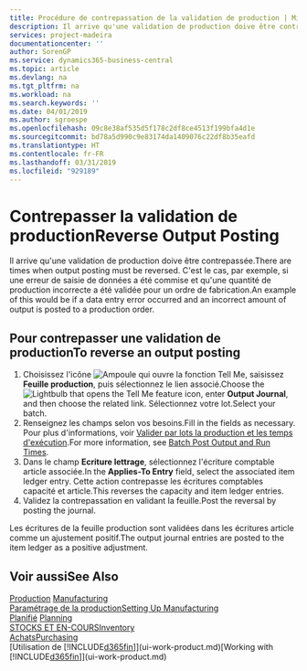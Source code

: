 ```yaml
---
title: Procédure de contrepassation de la validation de production | Microsoft Docs
description: Il arrive qu'une validation de production doive être contrepassée. C'est le cas, par exemple, si une erreur de saisie de données a été commise et qu'une quantité de production incorrecte a été validée pour un ordre de fabrication.
services: project-madeira
documentationcenter: ''
author: SorenGP
ms.service: dynamics365-business-central
ms.topic: article
ms.devlang: na
ms.tgt_pltfrm: na
ms.workload: na
ms.search.keywords: ''
ms.date: 04/01/2019
ms.author: sgroespe
ms.openlocfilehash: 09c8e38af535d5f178c2df8ce4513f199bfa4d1e
ms.sourcegitcommit: bd78a5d990c9e83174da1409076c22df8b35eafd
ms.translationtype: HT
ms.contentlocale: fr-FR
ms.lasthandoff: 03/31/2019
ms.locfileid: "929189"
---
```

# <a name="reverse-output-posting"></a><span data-ttu-id="2f1a0-104">Contrepasser la validation de production</span><span class="sxs-lookup"><span data-stu-id="2f1a0-104">Reverse Output Posting</span></span>
<span data-ttu-id="2f1a0-105">Il arrive qu'une validation de production doive être contrepassée.</span><span class="sxs-lookup"><span data-stu-id="2f1a0-105">There are times when output posting must be reversed.</span></span> <span data-ttu-id="2f1a0-106">C'est le cas, par exemple, si une erreur de saisie de données a été commise et qu'une quantité de production incorrecte a été validée pour un ordre de fabrication.</span><span class="sxs-lookup"><span data-stu-id="2f1a0-106">An example of this would be if a data entry error occurred and an incorrect amount of output is posted to a production order.</span></span>  

## <a name="to-reverse-an-output-posting"></a><span data-ttu-id="2f1a0-107">Pour contrepasser une validation de production</span><span class="sxs-lookup"><span data-stu-id="2f1a0-107">To reverse an output posting</span></span>  
1.  <span data-ttu-id="2f1a0-108">Choisissez l'icône ![Ampoule qui ouvre la fonction Tell Me](media/ui-search/search_small.png "Dites-moi ce que vous voulez faire"), saisissez **Feuille production**, puis sélectionnez le lien associé.</span><span class="sxs-lookup"><span data-stu-id="2f1a0-108">Choose the ![Lightbulb that opens the Tell Me feature](media/ui-search/search_small.png "Tell me what you want to do") icon, enter **Output Journal**, and then choose the related link.</span></span> <span data-ttu-id="2f1a0-109">Sélectionnez votre lot.</span><span class="sxs-lookup"><span data-stu-id="2f1a0-109">Select your batch.</span></span>  
2. <span data-ttu-id="2f1a0-110">Renseignez les champs selon vos besoins.</span><span class="sxs-lookup"><span data-stu-id="2f1a0-110">Fill in the fields as necessary.</span></span> <span data-ttu-id="2f1a0-111">Pour plus d'informations, voir [Valider par lots la production et les temps d'exécution](production-how-to-post-output-quantity.md).</span><span class="sxs-lookup"><span data-stu-id="2f1a0-111">For more information, see [Batch Post Output and Run Times](production-how-to-post-output-quantity.md).</span></span>
3.  <span data-ttu-id="2f1a0-112">Dans le champ **Ecriture lettrage**, sélectionnez l'écriture comptable article associée.</span><span class="sxs-lookup"><span data-stu-id="2f1a0-112">In the **Applies-To Entry** field, select the associated item ledger entry.</span></span> <span data-ttu-id="2f1a0-113">Cette action contrepasse les écritures comptables capacité et article.</span><span class="sxs-lookup"><span data-stu-id="2f1a0-113">This reverses the capacity and item ledger entries.</span></span>  
4. <span data-ttu-id="2f1a0-114">Validez la contrepassation en validant la feuille.</span><span class="sxs-lookup"><span data-stu-id="2f1a0-114">Post the reversal by posting the journal.</span></span>  

<span data-ttu-id="2f1a0-115">Les écritures de la feuille production sont validées dans les écritures article comme un ajustement positif.</span><span class="sxs-lookup"><span data-stu-id="2f1a0-115">The output journal entries are posted to the item ledger as a positive adjustment.</span></span>  

## <a name="see-also"></a><span data-ttu-id="2f1a0-116">Voir aussi</span><span class="sxs-lookup"><span data-stu-id="2f1a0-116">See Also</span></span>  
 <span data-ttu-id="2f1a0-117">[Production](production-manage-manufacturing.md)  </span><span class="sxs-lookup"><span data-stu-id="2f1a0-117">[Manufacturing](production-manage-manufacturing.md)  </span></span>  
 [<span data-ttu-id="2f1a0-118">Paramétrage de la production</span><span class="sxs-lookup"><span data-stu-id="2f1a0-118">Setting Up Manufacturing</span></span>](production-configure-production-processes.md)  
 <span data-ttu-id="2f1a0-119">[Planifié](production-planning.md)    </span><span class="sxs-lookup"><span data-stu-id="2f1a0-119">[Planning](production-planning.md)    </span></span>  
 [<span data-ttu-id="2f1a0-120">STOCKS ET EN-COURS</span><span class="sxs-lookup"><span data-stu-id="2f1a0-120">Inventory</span></span>](inventory-manage-inventory.md)  
 [<span data-ttu-id="2f1a0-121">Achats</span><span class="sxs-lookup"><span data-stu-id="2f1a0-121">Purchasing</span></span>](purchasing-manage-purchasing.md)  
 <span data-ttu-id="2f1a0-122">[Utilisation de [!INCLUDE[d365fin](includes/d365fin_md.md)]](ui-work-product.md)</span><span class="sxs-lookup"><span data-stu-id="2f1a0-122">[Working with [!INCLUDE[d365fin](includes/d365fin_md.md)]](ui-work-product.md)</span></span>  
